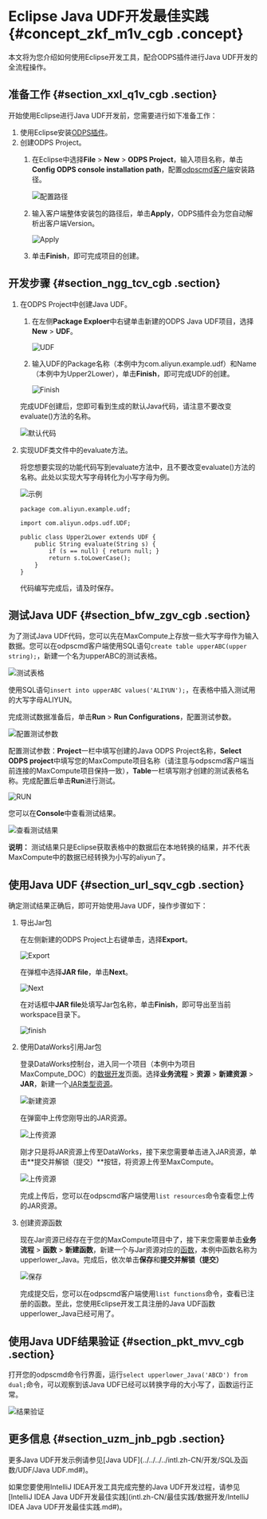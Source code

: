 # Eclipse Java UDF开发最佳实践 {#concept_zkf_m1v_cgb .concept}

本文将为您介绍如何使用Eclipse开发工具，配合ODPS插件进行Java UDF开发的全流程操作。

## 准备工作 {#section_xxl_q1v_cgb .section}

开始使用Eclipse进行Java UDF开发前，您需要进行如下准备工作：

1.  使用Eclipse安装[ODPS插件](../../../../intl.zh-CN/工具及下载/Eclipse开发插件/安装Eclipse插件.md#)。
2.  创建ODPS Project。
    1.  在Eclipse中选择**File** \> **New** \> **ODPS Project**，输入项目名称，单击**Config ODPS console installation path**，配置[odpscmd客户端](../../../../intl.zh-CN/工具及下载/客户端.md#)安装路径。

        ![配置路径](http://static-aliyun-doc.oss-cn-hangzhou.aliyuncs.com/assets/img/79958/156456308034302_zh-CN.png)

    2.  输入客户端整体安装包的路径后，单击**Apply**，ODPS插件会为您自动解析出客户端Version。

        ![Apply](http://static-aliyun-doc.oss-cn-hangzhou.aliyuncs.com/assets/img/79958/156456308034304_zh-CN.png)

    3.  单击**Finish**，即可完成项目的创建。

## 开发步骤 {#section_ngg_tcv_cgb .section}

1.  在ODPS Project中创建Java UDF。

    1.  在左侧**Package Exploer**中右键单击新建的ODPS Java UDF项目，选择**New** \> **UDF**。

        ![UDF](http://static-aliyun-doc.oss-cn-hangzhou.aliyuncs.com/assets/img/79958/156456308034311_zh-CN.png)

    2.  输入UDF的Package名称（本例中为com.aliyun.example.udf）和Name（本例中为Upper2Lower），单击**Finish**，即可完成UDF的创建。

        ![Finish](http://static-aliyun-doc.oss-cn-hangzhou.aliyuncs.com/assets/img/79958/156456308134316_zh-CN.png)

    完成UDF创建后，您即可看到生成的默认Java代码，请注意不要改变evaluate\(\)方法的名称。

    ![默认代码](http://static-aliyun-doc.oss-cn-hangzhou.aliyuncs.com/assets/img/79958/156456308134317_zh-CN.png)

2.  实现UDF类文件中的evaluate方法。

    将您想要实现的功能代码写到evaluate方法中，且不要改变evaluate\(\)方法的名称。此处以实现大写字母转化为小写字母为例。

    ![示例](http://static-aliyun-doc.oss-cn-hangzhou.aliyuncs.com/assets/img/79958/156456308134318_zh-CN.png)

    ``` {#codeblock_ly6_qfy_w0l .language-json}
    package com.aliyun.example.udf;
    
    import com.aliyun.odps.udf.UDF;
    
    public class Upper2Lower extends UDF {
        public String evaluate(String s) {
            if (s == null) { return null; }
            return s.toLowerCase();
        }
    }
    ```

    代码编写完成后，请及时保存。


## 测试Java UDF {#section_bfw_zgv_cgb .section}

为了测试Java UDF代码，您可以先在MaxCompute上存放一些大写字母作为输入数据。您可以在odpscmd客户端使用SQL语句`create table upperABC(upper string);`，新建一个名为upperABC的测试表格。

![测试表格](http://static-aliyun-doc.oss-cn-hangzhou.aliyuncs.com/assets/img/79958/156456308134320_zh-CN.png)

使用SQL语句`insert into upperABC values('ALIYUN');`，在表格中插入测试用的大写字母ALIYUN。

完成测试数据准备后，单击**Run** \> **Run Configurations**，配置测试参数。

![配置测试参数](http://static-aliyun-doc.oss-cn-hangzhou.aliyuncs.com/assets/img/79958/156456308134322_zh-CN.png)

配置测试参数：**Project**一栏中填写创建的Java ODPS Project名称，**Select ODPS project**中填写您的MaxCompute项目名称（请注意与odpscmd客户端当前连接的MaxCompute项目保持一致），**Table**一栏填写刚才创建的测试表格名称。完成配置后单击**Run**进行测试。

![RUN](http://static-aliyun-doc.oss-cn-hangzhou.aliyuncs.com/assets/img/79958/156456308134324_zh-CN.png)

您可以在**Console**中查看测试结果。

![查看测试结果](http://static-aliyun-doc.oss-cn-hangzhou.aliyuncs.com/assets/img/79958/156456308234326_zh-CN.png)

**说明：** 测试结果只是Eclipse获取表格中的数据后在本地转换的结果，并不代表MaxCompute中的数据已经转换为小写的aliyun了。

## 使用Java UDF {#section_url_sqv_cgb .section}

确定测试结果正确后，即可开始使用Java UDF，操作步骤如下：

1.  导出Jar包

    在左侧新建的ODPS Project上右键单击，选择**Export**。

    ![Export](http://static-aliyun-doc.oss-cn-hangzhou.aliyuncs.com/assets/img/79958/156456308234328_zh-CN.png)

    在弹框中选择**JAR file**，单击**Next**。

    ![Next](http://static-aliyun-doc.oss-cn-hangzhou.aliyuncs.com/assets/img/79958/156456308234329_zh-CN.png)

    在对话框中**JAR file**处填写Jar包名称，单击**Finish**，即可导出至当前workspace目录下。

    ![finish](http://static-aliyun-doc.oss-cn-hangzhou.aliyuncs.com/assets/img/79958/156456308234330_zh-CN.png)

2.  使用DataWorks引用Jar包

    登录DataWorks控制台，进入同一个项目（本例中为项目MaxCompute\_DOC）的[数据开发](../../../../intl.zh-CN/使用指南/数据开发/界面功能/界面功能点介绍.md#)页面。选择**业务流程** \> **资源** \> **新建资源** \> **JAR**，新建一个[JAR类型资源](../../../../intl.zh-CN/使用指南/数据开发/业务流程/资源.md#ul_u5d_411_t2b)。

    ![新建资源](http://static-aliyun-doc.oss-cn-hangzhou.aliyuncs.com/assets/img/79958/156456308334331_zh-CN.png)

    在弹窗中上传您刚导出的JAR资源。

    ![上传资源](http://static-aliyun-doc.oss-cn-hangzhou.aliyuncs.com/assets/img/79958/156456308334334_zh-CN.png)

    刚才只是将JAR资源上传至DataWorks，接下来您需要单击进入JAR资源，单击**提交并解锁（提交）**按钮，将资源上传至MaxCompute。

    ![上传资源](http://static-aliyun-doc.oss-cn-hangzhou.aliyuncs.com/assets/img/79958/156456308334335_zh-CN.png)

    完成上传后，您可以在odpscmd客户端使用`list resources`命令查看您上传的JAR资源。

3.  创建资源函数

    现在Jar资源已经存在于您的MaxCompute项目中了，接下来您需要单击**业务流程** \> **函数** \> **新建函数**，新建一个与Jar资源对应的[函数](../../../../intl.zh-CN/使用指南/数据开发/业务流程/注册函数.md#)，本例中函数名称为upperlower\_Java。完成后，依次单击**保存**和**提交并解锁（提交）**

    ![保存](http://static-aliyun-doc.oss-cn-hangzhou.aliyuncs.com/assets/img/79958/156456308334337_zh-CN.png)

    完成提交后，您可以在odpscmd客户端使用`list functions`命令，查看已注册的函数。至此，您使用Eclipse开发工具注册的Java UDF函数upperlower\_Java已经可用了。


## 使用Java UDF结果验证 {#section_pkt_mvv_cgb .section}

打开您的odpscmd命令行界面，运行`select upperlower_Java('ABCD') from dual;`命令，可以观察到该Java UDF已经可以转换字母的大小写了，函数运行正常。

![结果验证](http://static-aliyun-doc.oss-cn-hangzhou.aliyuncs.com/assets/img/79958/156456308334338_zh-CN.png)

## 更多信息 {#section_uzm_jnb_pgb .section}

更多Java UDF开发示例请参见[Java UDF](../../../../intl.zh-CN/开发/SQL及函数/UDF/Java UDF.md#)。

如果您要使用IntelliJ IDEA开发工具完成完整的Java UDF开发过程，请参见[IntelliJ IDEA Java UDF开发最佳实践](intl.zh-CN/最佳实践/数据开发/IntelliJ IDEA Java UDF开发最佳实践.md#)。

